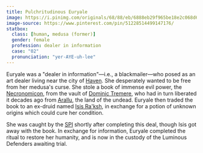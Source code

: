 ```yaml
---
title: Pulchritudinous Euryale
image: https://i.pinimg.com/originals/68/88/eb/6888eb29f965be18e2c068d6f93f4576.png
image-source: https://www.pinterest.com/pin/51228514499147176/
statbox:
  class: [human, medusa (former)]
  gender: female
  profession: dealer in information
  case: "02"
  pronunciation: "yer-AYE-uh-lee"
---
```


Euryale was a "dealer in information"&mdash;i.e., a blackmailer&mdash;who posed
as an art dealer living near the city of [Haven](../locales/haven). She
desperately wanted to be free from her medusa's curse. She stole a book of
immense evil power, the [Necronomicon](../relics/necronomicon), from the
vault of [Dominic Tremere](dominic-tremere), who had in turn liberated it
decades ago from [Arallu](../locales/arallu), the land of the undead. Euryale
then traded the book to an ex-druid named [Isis Ra'ksh](isis-raksh), in
exchange for a potion of unknown origins which could cure her condition.

She was caught by the [SPI](../orgs/spi) shortly after completing this deal,
though Isis got away with the book. In exchange for information, Euryale
completed the ritual to restore her humanity, and is now in the custody of the
Luminous Defenders awaiting trial.
